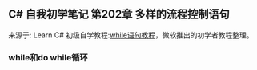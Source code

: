 ## C# 自我初学笔记 第202章  多样的流程控制语句

来源于: Learn C# 初级自学教程:[while语句教程](https://learn.microsoft.com/zh-cn/training/modules/csharp-do-while/)，微软推出的初学者教程整理。

### while和do while循环

```c#

```

```c#

```

